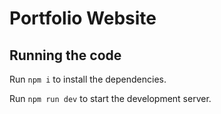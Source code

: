 
  # Portfolio Website

  ## Running the code

  Run `npm i` to install the dependencies.

  Run `npm run dev` to start the development server.
  